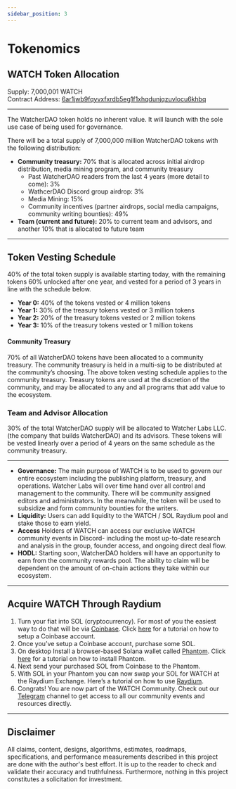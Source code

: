 ```yaml
---
sidebar_position: 3
---
```


# Tokenomics

## WATCH Token Allocation

Supply: 7,000,001 WATCH<br/>
Contract Address: [6ar1jwb9fqyvxfxrdb5eg1f1xhqdunjqzuvlocu6khbq](https://explorer.solana.com/address/6ar1jWB9FqYvXfxRDB5EG1f1xHQDuNJQZUvLocu6kHbQ)

---

The WatcherDAO token holds no inherent value. It will launch with the sole use case of being used for governance.

There will be a total supply of 7,000,000 million WatcherDAO tokens with the following distribution:

* **Community treasury:** 70% that is allocated across initial airdrop distribution, media mining program, and community treasury
  * Past WatcherDAO readers from the last 4 years (more detail to come): 3%
  * WathcerDAO Discord group airdrop: 3%
  * Media Mining: 15%
  * Community incentives (partner airdrops, social media campaigns, community writing bounties): 49%
* **Team (current and future):** 20% to current team and advisors, and another 10% that is allocated to future team

---

## Token Vesting Schedule

40% of the total token supply is available starting today, with the remaining tokens 60% unlocked after one year, and vested for a period of 3 years in line with the schedule below.

* **Year 0:** 40% of the tokens vested or 4 million tokens
* **Year 1:** 30% of the treasury tokens vested or 3 million tokens
* **Year 2:** 20% of the treasury tokens vested or 2 million tokens
* **Year 3:** 10% of the treasury tokens vested or 1 million tokens

#### Community Treasury

70% of all WatcherDAO tokens have been allocated to a community treasury. The community treasury is held in a multi-sig to be distributed at the community’s choosing. The above token vesting schedule applies to the community treasury. Treasury tokens are used at the discretion of the community, and may be allocated to any and all programs that add value to the ecosystem.

### Team and Advisor Allocation

30% of the total WatcherDAO supply will be allocated to Watcher Labs LLC. (the company that builds WatcherDAO) and its advisors. These tokens will be vested linearly over a period of 4 years on the same schedule as the community treasury.

---

* **Governance:** The main purpose of WATCH is to be used to govern our entire ecosystem including the publishing platform, treasury, and operations. Watcher Labs will over time hand over all control and management to the community. There will be community assigned editors and administrators. In the meanwhile, the token will be used to subsidize and form community bounties for the writers.
* **Liquidity:** Users can add liquidity to the WATCH / SOL Raydium pool and stake those to earn yield.
* **Access** Holders of WATCH can access our exclusive WATCH community events in Discord- including the most up-to-date research and analysis in the group, founder access, and ongoing direct deal flow.
* **HODL:** Starting soon, WatcherDAO holders will have an opportunity to earn from the community rewards pool. The ability to claim will be dependent on the amount of on-chain actions they take within our ecosystem.

---

## Acquire WATCH Through Raydium

1. Turn your fiat into SOL (cryptocurrency). For most of you the easiest way to do that will be via [Coinbase](https://www.coinbase.com/). Click [here](https://www.youtube.com/watch?v=JlwFdkJNY60) for a tutorial on how to setup a Coinbase account.
2. Once you’ve setup a Coinbase account, purchase some SOL.
3. On desktop Install a browser-based Solana wallet called [Phantom](https://phantom.app/). Click [here](https://www.youtube.com/watch?v=4vzgPiLrpAE) for a tutorial on how to install Phantom.
4. Next send your purchased SOL from Coinbase to the Phantom.
5. With SOL in your Phantom you can now swap your SOL for WATCH at the Raydium Exchange. Here’s a tutorial on how to use [Raydium](https://raydium.io/swap/).
6. Congrats! You are now part of the WATCH Community. Check out our [Telegram](https://t.me/+w-ai9pudXqQyMDEx) channel to get access to all our community events and resources directly.

---

## Disclaimer

All claims, content, designs, algorithms, estimates, roadmaps, specifications, and performance measurements described in this project are done with the author's best effort. It is up to the reader to check and validate their accuracy and truthfulness. Furthermore, nothing in this project constitutes a solicitation for investment.
